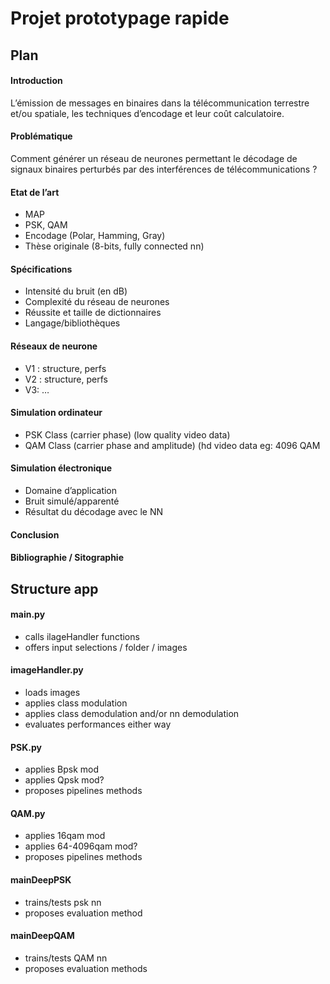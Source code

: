 # Projet prototypage rapide

## Plan
#### Introduction
L’émission de messages en binaires dans la télécommunication terrestre et/ou spatiale, les techniques d’encodage et leur coût calculatoire.
#### Problématique	
Comment générer un réseau de neurones permettant le décodage de signaux binaires perturbés par des interférences de télécommunications ?
#### Etat de l’art
- MAP
- PSK, QAM
- Encodage (Polar, Hamming, Gray)
- Thèse originale (8-bits, fully connected nn)
#### Spécifications
- Intensité du bruit (en dB)
- Complexité du réseau de neurones
- Réussite et taille de dictionnaires
- Langage/bibliothèques
#### Réseaux de neurone
- V1 : structure, perfs
- V2 : structure, perfs
- V3: …
#### Simulation ordinateur
- PSK Class (carrier phase) (low quality video data)
- QAM Class (carrier phase and amplitude) (hd video data eg: 4096 QAM
#### Simulation électronique
- Domaine d’application
- Bruit simulé/apparenté
- Résultat du décodage avec le NN
#### Conclusion
#### Bibliographie / Sitographie
  
## Structure app
  
#### main.py  
- calls ilageHandler functions  
- offers input selections / folder / images  
#### imageHandler.py  
- loads images  
- applies class modulation   
- applies class demodulation and/or nn demodulation  
- evaluates performances either way  
#### PSK.py  
- applies Bpsk mod  
- applies Qpsk mod?   
- proposes pipelines methods  
#### QAM.py  
- applies 16qam mod  
- applies 64-4096qam mod?  
- proposes pipelines methods  
#### mainDeepPSK  
- trains/tests psk nn  
- proposes evaluation method  
#### mainDeepQAM  
- trains/tests QAM nn  
- proposes evaluation methods   
  
